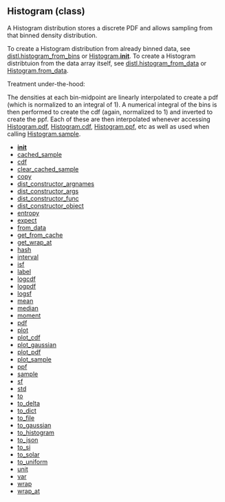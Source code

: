 ## Histogram (class)


A Histogram distribution stores a discrete PDF and allows sampling from
that binned density distribution.

To create a Histogram distribution from already binned data, see
[distl.histogram_from_bins](distl.histogram_from_bins.md) or [Histogram.__init__](Histogram.__init__.md).  To create a
Histogram distribtuion from the data array itself, see
[distl.histogram_from_data](distl.histogram_from_data.md) or [Histogram.from_data](Histogram.from_data.md).

Treatment under-the-hood:

The densities at each bin-midpoint are linearly interpolated to create
a pdf (which is normalized to an integral of 1).  A numerical integral
of the bins is then performed to create the cdf (again, normalized to 1)
and inverted to create the ppf.  Each of these are then interpolated
whenever accessing [Histogram.pdf](Histogram.pdf.md), [Histogram.cdf](Histogram.cdf.md), [Histogram.ppf](Histogram.ppf.md), etc as
well as used when calling [Histogram.sample](Histogram.sample.md).



* [__init__](Histogram.__init__.md)
* [cached_sample](Histogram.cached_sample.md)
* [cdf](Histogram.cdf.md)
* [clear_cached_sample](Histogram.clear_cached_sample.md)
* [copy](Histogram.copy.md)
* [dist_constructor_argnames](Histogram.dist_constructor_argnames.md)
* [dist_constructor_args](Histogram.dist_constructor_args.md)
* [dist_constructor_func](Histogram.dist_constructor_func.md)
* [dist_constructor_object](Histogram.dist_constructor_object.md)
* [entropy](Histogram.entropy.md)
* [expect](Histogram.expect.md)
* [from_data](Histogram.from_data.md)
* [get_from_cache](Histogram.get_from_cache.md)
* [get_wrap_at](Histogram.get_wrap_at.md)
* [hash](Histogram.hash.md)
* [interval](Histogram.interval.md)
* [isf](Histogram.isf.md)
* [label](Histogram.label.md)
* [logcdf](Histogram.logcdf.md)
* [logpdf](Histogram.logpdf.md)
* [logsf](Histogram.logsf.md)
* [mean](Histogram.mean.md)
* [median](Histogram.median.md)
* [moment](Histogram.moment.md)
* [pdf](Histogram.pdf.md)
* [plot](Histogram.plot.md)
* [plot_cdf](Histogram.plot_cdf.md)
* [plot_gaussian](Histogram.plot_gaussian.md)
* [plot_pdf](Histogram.plot_pdf.md)
* [plot_sample](Histogram.plot_sample.md)
* [ppf](Histogram.ppf.md)
* [sample](Histogram.sample.md)
* [sf](Histogram.sf.md)
* [std](Histogram.std.md)
* [to](Histogram.to.md)
* [to_delta](Histogram.to_delta.md)
* [to_dict](Histogram.to_dict.md)
* [to_file](Histogram.to_file.md)
* [to_gaussian](Histogram.to_gaussian.md)
* [to_histogram](Histogram.to_histogram.md)
* [to_json](Histogram.to_json.md)
* [to_si](Histogram.to_si.md)
* [to_solar](Histogram.to_solar.md)
* [to_uniform](Histogram.to_uniform.md)
* [unit](Histogram.unit.md)
* [var](Histogram.var.md)
* [wrap](Histogram.wrap.md)
* [wrap_at](Histogram.wrap_at.md)
